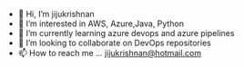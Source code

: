 - 👋 Hi, I’m jijukrishnan
- 👀 I’m interested in AWS, Azure,Java, Python
- 🌱 I’m currently learning azure devops and azure pipelines
- 💞️ I’m looking to collaborate on DevOps repositories
- 📫 How to reach me ... jijukrishnan@hotmail.com

<!---
jijukrish/jijukrish is a ✨ special ✨ repository because its `README.md` (this file) appears on your GitHub profile.
You can click the Preview link to take a look at your changes.
--->
